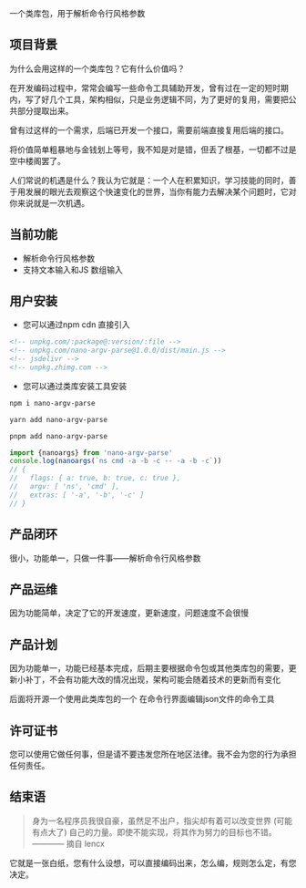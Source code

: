 
一个类库包，用于解析命令行风格参数

## 项目背景

为什么会用这样的一个类库包？它有什么价值吗？

在开发编码过程中，常常会编写一些命令工具辅助开发，曾有过在一定的短时期内，写了好几个工具，架构相似，只是业务逻辑不同，为了更好的复用，需要把公共部分提取出来。

曾有过这样的一个需求，后端已开发一个接口，需要前端直接复用后端的接口。

将价值简单粗暴地与金钱划上等号，我不知是对是错，但丢了根基，一切都不过是空中楼阁罢了。

人们常说的机遇是什么？我认为它就是：一个人在积累知识，学习技能的同时，善于用发展的眼光去观察这个快速变化的世界，当你有能力去解决某个问题时，它对你来说就是一次机遇。

## 当前功能

- 解析命令行风格参数
- 支持文本输入和JS 数组输入

## 用户安装

- 您可以通过npm cdn 直接引入
```html
<!-- unpkg.com/:package@:version/:file -->
<!-- unpkg.com/nano-argv-parse@1.0.0/dist/main.js -->
<!-- jsdelivr -->
<!-- unpkg.zhimg.com -->
```

- 您可以通过类库安装工具安装
```bash
npm i nano-argv-parse
```

```bash
yarn add nano-argv-parse
```

```bash
pnpm add nano-argv-parse
```

```ts
import {nanoargs} from 'nano-argv-parse'
console.log(nanoargs(`ns cmd -a -b -c -- -a -b -c`))
// {
//   flags: { a: true, b: true, c: true },
//   argv: [ 'ns', 'cmd' ],
//   extras: [ '-a', '-b', '-c' ]
// }
```

## 产品闭环

很小，功能单一，只做一件事——解析命令行风格参数

## 产品运维

因为功能简单，决定了它的开发速度，更新速度，问题速度不会很慢

## 产品计划

因为功能单一，功能已经基本完成，后期主要根据命令包或其他类库包的需要，更新小补丁，不会有功能大改的情况出现，架构可能会随着技术的更新而有变化

后面将开源一个使用此类库包的一个 在命令行界面编辑json文件的命令工具

## 许可证书

您可以使用它做任何事，但是请不要违发您所在地区法律。我不会为您的行为承担任何责任。

## 结束语

> 身为一名程序员我很自豪，虽然足不出户，指尖却有着可以改变世界 (可能有点大了) 自己的力量。即使不能实现，将其作为努力的目标也不错。———— 摘自 lencx

它就是一张白纸，您有什么设想，可以直接编码出来，怎么编，规则怎么定，有您决定。

